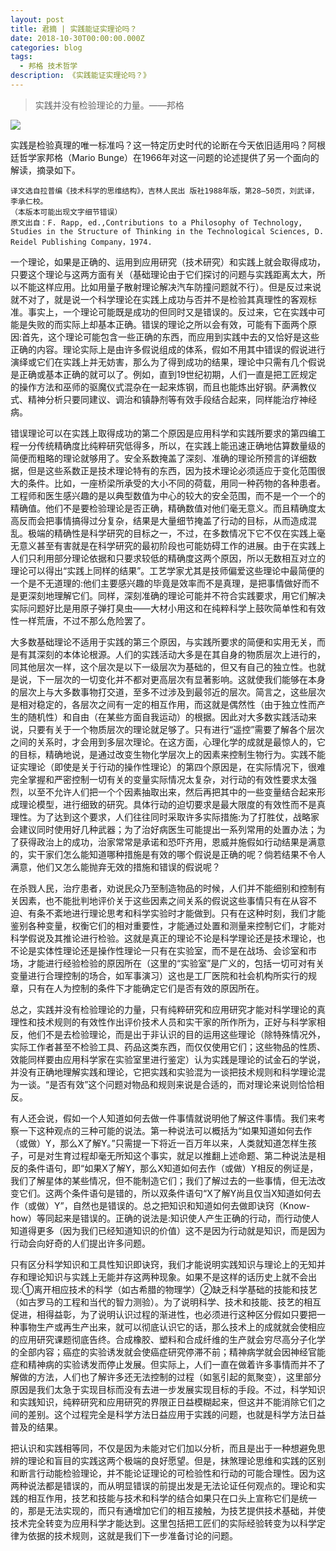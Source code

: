 ```yaml
---
layout: post
title: 君摘 | 实践能证实理论吗？
date: 2018-10-30T00:00:00.000Z
categories: blog
tags:
  - 邦格 技术哲学
description: 《实践能证实理论吗？》
---
```


<blockquote>
<p>实践并没有检验理论的力量。——邦格</p>
</blockquote>

![](http://ww1.sinaimg.cn/large/78b44ed4gy1fwq4jko7loj20o70dtdiq.jpg)

<p>实践是检验真理的唯一标准吗？这一特定历史时代的论断在今天依旧适用吗？阿根廷哲学家邦格（Mario Bunge）在1966年对这一问题的论述提供了另一个面向的解读，摘录如下。</p>

<pre><code>译⽂选⾃拉普编《技术科学的思维结构》，吉林⼈民出 版社1988年版，第28—50页，刘武译，李承仁校。
（本版本可能出现文字细节错误）
原文出自：F. Rapp, ed.,Contributions to a Philosophy of Technology, Studies in the Structure of Thinking in the Technological Sciences, D. Reidel Publishing Company，1974.
</code></pre>

<p>一个理论，如果是正确的、运用到应用研究（技术研究）和实践上就会取得成功，只要这个理论与这两方面有关（基础理论由于它们探讨的问题与实践距离太大，所以不能这样应用。比如用量子散射理论解决汽车防撞问题就不行）。但是反过来说就不对了，就是说一个科学理论在实践上成功与否并不是检验其真理性的客观标准。事实上，一个理论可能既是成功的但同时又是错误的。反过来，它在实践中可能是失败的而实际上却基本正确。错误的理论之所以会有效，可能有下面两个原因:首先，这个理论可能包含一些正确的东西，而应用到实践中去的又恰好是这些正确的内容。理论实际上是由许多假说组成的体系，假如不用其中错误的假说进行演绎或它们在实践上并无妨害，那么为了得到成功的结果，理论中只需有几个假说是正确或基本正确的就可以了。例如，直到19世纪初期，人们一直是把工匠规定的操作方法和巫师的驱魔仪式混杂在一起来炼钢，而且也能炼出好钢。萨满教仪式、精神分析只要同建议、调治和镇静剂等有效手段结合起来，同样能治疗神经病。</p>

<p>错误理论可以在实践上取得成功的第二个原因是应用科学和实践所要求的第四编工程一分传统精确度比纯粹研究低得多，所以，在实践上能迅速正确地估算数量级的简便而粗略的理论就够用了。安全系数掩盖了深刻、准确的理论所预言的详细数据，但是这些系数正是技术理论特有的东西，因为技术理论必须适应于变化范围很大的条件。比如，一座桥梁所承受的大小不同的荷载，用同一种药物的各种患者。工程师和医生感兴趣的是以典型数值为中心的较大的安全范围，而不是一个一个的精确值。他们不是要检验理论是否正确，精确数值对他们毫无意义。而且精确度太高反而会把事情搞得过分复杂，结果是大量细节掩盖了行动的目标，从而造成混乱。极端的精确性是科学研究的目标之一，不过，在多数情况下它不仅在实践上毫无意义甚至有害就是在科学研究的最初阶段也可能妨碍工作的进展。由于在实践上人们只利用部分理论依据和只要求较低的精确度这两个原因，所以无数相互对立的理论可以得出“实践上同样的结果”。工艺学家尤其是技师偏爱这些理论中最简便的一个是不无道理的:他们主要感兴趣的毕竟是效率而不是真理，是把事情做好而不是更深刻地理解它们。同样，深刻准确的理论可能并不符合实践要求，用它们解决实际问题好比是用原子弹打臭虫——大材小用这和在纯粹科学上鼓吹简单性和有效性一样荒唐，不过不那么危险罢了。</p>

<p>大多数基础理论不适用于实践的第三个原因，与实践所要求的简便和实用无关，而是有其深刻的本体论根源。人们的实践活动大多是在其自身的物质层次上进行的，同其他层次一样，这个层次是以下一级层次为基础的，但又有自己的独立性。也就是说，下一层次的一切变化并不都对更高层次有显著影响。这就使我们能够在本身的层次上与大多数事物打交道，至多不过涉及到最邻近的层次。简言之，这些层次是相对稳定的，各层次之间有一定的相互作用，而这就是偶然性（由于独立性而产生的随机性）和自由（在某些方面自我运动）的根据。因此对大多数实践活动来说，只要有关于一个物质层次的理论就足够了。只有进行“遥控”需要了解各个层次之间的关系时，才会用到多层次理论。在这方面，心理化学的成就是最惊人的，它的目标，精确地说，是通过改变生物化学层次上的因素来控制生物行为。实践不能证实理论（即使是关于行动的操作性理论）的第四个原因是，在实际情况下，很难完全掌握和严密控制一切有关的变量实际情况太复杂，对行动的有效性要求太强烈，以至不允许人们把一个个因素抽取出来，然后再把其中的一些变量结合起来形成理论模型，进行细致的研究。具体行动的迫切要求是最大限度的有效性而不是真理性。为了达到这个要求，人们往往同时采取许多实际措施:为了打胜仗，战略家会建议同时使用好几种武器；为了治好病医生可能提出一系列常用的处置办法；为了获得政治上的成功，治家常常是承诺和恐吓齐用，恩威并施假如行动结果是满意的，实干家们怎么能知道哪种措施是有效的哪个假说是正确的呢？倘若结果不令人满意，他们又怎么能抛弃无效的措施和错误的假说呢？</p>

<p>在杀戮人民，治疗患者，劝说民众乃至制造物品的时候，人们并不能细别和控制有关因素，也不能批判地评价关于这些因素之间关系的假说这些事情只有在从容不迫、有条不紊地进行理论思考和科学实验时才能做到。只有在这种时刻，我们才能鉴别各种变量，权衡它们的相对重要性，才能通过处置和测量来控制它们，才能对科学假说及其推论进行检验。这就是真正的理论不论是科学理论还是技术理论，也不论是实体性理论还是操作性理论一只有在实验室，而不是在战场、会诊室和市场，才能进行经验检验的原因所在（这里的“实验室”是广义的，包括一切可对有关变量进行合理控制的场合，如军事演习）这也是工厂医院和社会机构所实行的规章，只有在人为控制的条件下才能确定它们是否有效的原因所在。</p>

<p>总之，实践并没有检验理论的力量，只有纯粹研究和应用研究才能对科学理论的真理性和技术规则的有效性作出评价技术人员和实干家的所作所为，正好与科学家相反，他们不是去检验理论，而是出于非认识的目的运用这些理论（除特殊情况外，实际工作者甚至不检验工具、药品这类东西，而仅仅使用它们；这些物品的性质、效能同样要由应用科学家在实验室里进行鉴定）认为实践是理论的试金石的学说，并没有正确地理解实践和理论，它把实践和实验混为一谈把技术规则和科学理论混为一谈。“是否有效”这个问题对物品和规则来说是合适的，而对理论来说则恰恰相反。</p>

<p>有人还会说，假如一个人知道如何去做一件事情就说明他了解这件事情。我们来考察一下这种观点的三种可能的说法。第一种说法可以概括为“如果知道如何去作（或做）Y，那么X了解Y。”只需提一下将近一百万年以来，人类就知道怎样生孩子，可是对生育过程却毫无所知这个事实，就足以推翻上述命题、第二种说法是相反的条件语句，即“如果X了解Y，那么X知道如何去作（或做）Y相反的例证是，我们了解星体的某些情况，但不能制造它们；我们了解过去的一些事情，但无法改变它们。这两个条件语句是错的，所以双条件语句“X了解Y尚且仅当X知道如何去作（或做）Y”，自然也是错误的。总之把知识和知道如何去做即诀窍（Know-how）等同起来是错误的。正确的说法是:知识使人产生正确的行动，而行动使人知道得更多（因为我们已经知道知识的价值）这不是因为行动就是知识，而是因为行动会向好奇的人们提出许多问题。</p>

<p>只有区分科学知识和工具性知识即诀窍，我们才能说明实践知识与理论上的无知并存和理论知识与实践上无能并存这两种现象。如果不是这样的话历史上就不会出现:①离开相应技术的科学（如古希腊的物理学）②缺乏科学基础的技能和技艺（如古罗马的工程和当代的智力测验）。为了说明科学、技术和技能、技艺的相互促进，相得益彰，为了说明认识过程的渐进性，也必须进行这种区分假如只要把一种事物生产或再生产出来，就可以彻底认识它的话，那么技术上的成就就会使相应的应用研究课题彻底告终。合成橡胶、塑料和合成纤维的生产就会穷尽高分子化学的全部内容；癌症的实验诱发就会使癌症研究停滞不前；精神病学就会因神经官能症和精神病的实验诱发而停止发展。但实际上，人们一直在做着许多事情而并不了解做的方法，人们也了解许多还无法控制的过程（如氢引起的氮聚变），这里部分原因是我们太急于实现目标而没有去进一步发展实现目标的手段。不过，科学知识和实践知识，纯粹研究和应用研究的界限正日益模糊起来，但这并不能消除它们之间的差别。这个过程完全是科学方法日益应用于实践的问题，也就是科学方法日益普及的结果。</p>

<p>把认识和实践相等同，不仅是因为未能对它们加以分析，而且是出于一种想避免思辨的理论和盲目的实践这两个极端的良好愿望。但是，抹煞理论思维和实践的区别和断言行动能检验理论，并不能论证理论的可检验性和行动的可能合理性。因为这两种说法都是错误的，而从明显错误的前提出发是无法论证任何观点的。理论和实践的相互作用，技艺和技能与技术和科学的结合如果只在口头上宣称它们是统一的，那是无法实现的，而只有通增加它们的相互接触，为技艺提供技术基础，并使技术完全转变为应用科学才能达到。这里包括把工匠们的实际经验转变为以科学定律为依据的技术规则，这就是我们下一步准备讨论的问题。</p>




